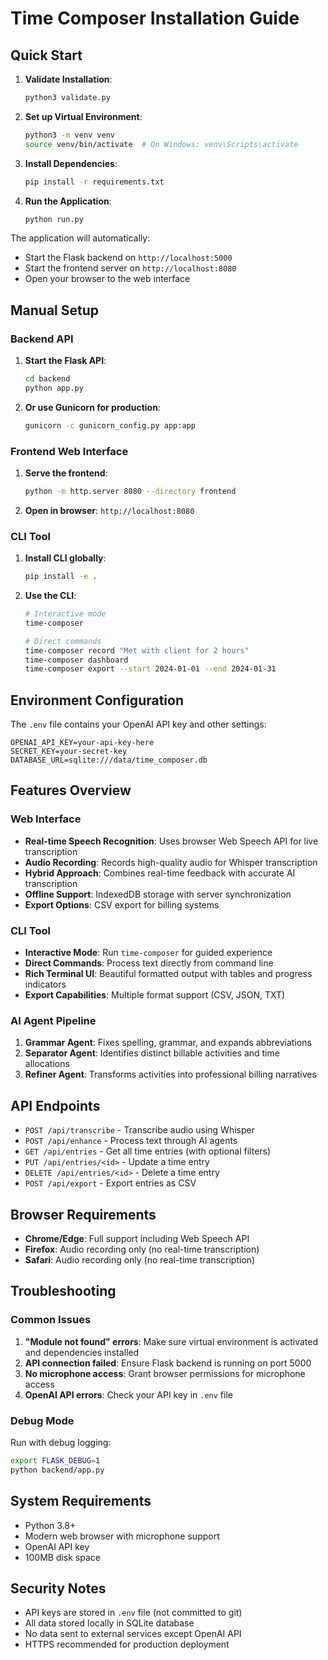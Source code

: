 # Time Composer Installation Guide

## Quick Start

1. **Validate Installation**:
   ```bash
   python3 validate.py
   ```

2. **Set up Virtual Environment**:
   ```bash
   python3 -m venv venv
   source venv/bin/activate  # On Windows: venv\Scripts\activate
   ```

3. **Install Dependencies**:
   ```bash
   pip install -r requirements.txt
   ```

4. **Run the Application**:
   ```bash
   python run.py
   ```

The application will automatically:
- Start the Flask backend on `http://localhost:5000`
- Start the frontend server on `http://localhost:8080`
- Open your browser to the web interface

## Manual Setup

### Backend API

1. **Start the Flask API**:
   ```bash
   cd backend
   python app.py
   ```

2. **Or use Gunicorn for production**:
   ```bash
   gunicorn -c gunicorn_config.py app:app
   ```

### Frontend Web Interface

1. **Serve the frontend**:
   ```bash
   python -m http.server 8080 --directory frontend
   ```

2. **Open in browser**: `http://localhost:8080`

### CLI Tool

1. **Install CLI globally**:
   ```bash
   pip install -e .
   ```

2. **Use the CLI**:
   ```bash
   # Interactive mode
   time-composer

   # Direct commands
   time-composer record "Met with client for 2 hours"
   time-composer dashboard
   time-composer export --start 2024-01-01 --end 2024-01-31
   ```

## Environment Configuration

The `.env` file contains your OpenAI API key and other settings:

```env
OPENAI_API_KEY=your-api-key-here
SECRET_KEY=your-secret-key
DATABASE_URL=sqlite:///data/time_composer.db
```

## Features Overview

### Web Interface
- **Real-time Speech Recognition**: Uses browser Web Speech API for live transcription
- **Audio Recording**: Records high-quality audio for Whisper transcription
- **Hybrid Approach**: Combines real-time feedback with accurate AI transcription
- **Offline Support**: IndexedDB storage with server synchronization
- **Export Options**: CSV export for billing systems

### CLI Tool
- **Interactive Mode**: Run `time-composer` for guided experience
- **Direct Commands**: Process text directly from command line
- **Rich Terminal UI**: Beautiful formatted output with tables and progress indicators
- **Export Capabilities**: Multiple format support (CSV, JSON, TXT)

### AI Agent Pipeline
1. **Grammar Agent**: Fixes spelling, grammar, and expands abbreviations
2. **Separator Agent**: Identifies distinct billable activities and time allocations
3. **Refiner Agent**: Transforms activities into professional billing narratives

## API Endpoints

- `POST /api/transcribe` - Transcribe audio using Whisper
- `POST /api/enhance` - Process text through AI agents
- `GET /api/entries` - Get all time entries (with optional filters)
- `PUT /api/entries/<id>` - Update a time entry
- `DELETE /api/entries/<id>` - Delete a time entry
- `POST /api/export` - Export entries as CSV

## Browser Requirements

- **Chrome/Edge**: Full support including Web Speech API
- **Firefox**: Audio recording only (no real-time transcription)
- **Safari**: Audio recording only (no real-time transcription)

## Troubleshooting

### Common Issues

1. **"Module not found" errors**: Make sure virtual environment is activated and dependencies installed
2. **API connection failed**: Ensure Flask backend is running on port 5000
3. **No microphone access**: Grant browser permissions for microphone access
4. **OpenAI API errors**: Check your API key in `.env` file

### Debug Mode

Run with debug logging:
```bash
export FLASK_DEBUG=1
python backend/app.py
```

## System Requirements

- Python 3.8+
- Modern web browser with microphone support
- OpenAI API key
- 100MB disk space

## Security Notes

- API keys are stored in `.env` file (not committed to git)
- All data stored locally in SQLite database
- No data sent to external services except OpenAI API
- HTTPS recommended for production deployment